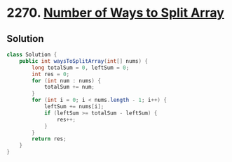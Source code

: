 # 2270. [Number of Ways to Split Array](https://leetcode.com/problems/number-of-ways-to-split-array/description/?envType=daily-question&envId=2025-01-03)

## Solution

```java
class Solution {
    public int waysToSplitArray(int[] nums) {
        long totalSum = 0, leftSum = 0;
        int res = 0;
        for (int num : nums) {
            totalSum += num;
        }
        for (int i = 0; i < nums.length - 1; i++) {
            leftSum += nums[i];
            if (leftSum >= totalSum - leftSum) {
                res++;
            }
        }
        return res;
    }
}
```
